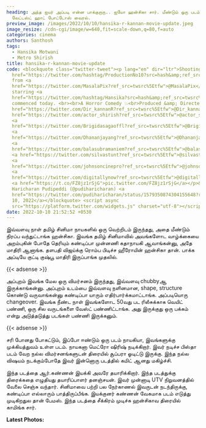 ```yaml
---
heading: அந்த ஐயர் அப்படி என்ன பாக்குறாரு.. ஐயோ ஹன்சிகா சார். மீண்டும் ஒரு படம்.
  லேட்டஸ்ட் ஹாட் போட்டோஸ் வைரல்.
preview_image: /images/2022/10/10/hansika-r-kannan-movie-update.jpeg
image_resize: /cdn-cgi/image/w=640,fit=scale-down,q=80,f=auto
categories: cinema
authors: Santhosh
tags:
  - Hansika Motwani
  - Metro Shirish
title: hansika-r-kannan-movie-update
code: <blockquote class="twitter-tweet"><p lang="en" dir="ltr">Shooting of <a
  href="https://twitter.com/hashtag/ProductionNo10?src=hash&amp;ref_src=twsrc%5Etfw">#ProductionNo10</a>
  from <a
  href="https://twitter.com/MasalaPix?ref_src=twsrc%5Etfw">@MasalaPix</a>
  starring <a
  href="https://twitter.com/hashtag/Hansika?src=hash&amp;ref_src=twsrc%5Etfw">#Hansika</a>
  commenced today. <br><br>A Horror Comedy 💥<br>Produced &amp; Directed by <a
  href="https://twitter.com/Dir_kannanR?ref_src=twsrc%5Etfw">@Dir_kannanR</a><a
  href="https://twitter.com/actor_shirish?ref_src=twsrc%5Etfw">@actor_shirish</a>
  <a
  href="https://twitter.com/Brigidasagaoffl?ref_src=twsrc%5Etfw">@Brigidasagaoffl</a>
  <a
  href="https://twitter.com/Dhananjayang?ref_src=twsrc%5Etfw">@Dhananjayang</a>
  <a
  href="https://twitter.com/balasubramaniem?ref_src=twsrc%5Etfw">@balasubramaniem</a>
  <a href="https://twitter.com/silvastunt?ref_src=twsrc%5Etfw">@silvastunt</a>
  <a
  href="https://twitter.com/johnsoncinepro?ref_src=twsrc%5Etfw">@johnsoncinepro</a>
  <a
  href="https://twitter.com/digitallynow?ref_src=twsrc%5Etfw">@digitallynow</a>
  <a href="https://t.co/FZ8jz1rSjG">pic.twitter.com/FZ8jz1rSjG</a></p>&mdash;
  Haricharan Pudipeddi (@pudiharicharan) <a
  href="https://twitter.com/pudiharicharan/status/1579350874304155648?ref_src=twsrc%5Etfw">October
  10, 2022</a></blockquote> <script async
  src="https://platform.twitter.com/widgets.js" charset="utf-8"></script>
date: 2022-10-10 21:52:52 +0530
---
```

இவ்வளவு நாள் தமிழ் சினிமா நாயகளில் ஒரு வெற்றிடம் இருந்தது, அதை மீண்டும் நிரப்ப வந்துட்டாங்க ஹன்சிகா. இவங்க தமிழ் சினிமாவில் அவங்களோட வாழ்க்கையை அறம்புகின் போதே தெரியும் கண்டிப்பா முன்னணி கதாநாயகி ஆவாங்கன்னு, அதே மாதிரி ஆனாங்க. தளபதி விஜய்க்கு ரொம்ப பிடிச்ச ஹீரோயின் ஹன்சிகா தான். பாக்க அப்டியே குட்டி குஷ்பூ மாதிரி இருப்பாங்க முதலில்.

{{< adsense >}}

அப்புறம் இவங்க மேல ஒரு விமர்சனம் இருந்தது, இவ்வளவு chubbyஆ இருக்காங்கன்னு. அப்புறம் உடம்பை இவ்வளவு நளினமான, shape, structure கொண்டு வருவாங்கன்னு கண்டிப்பா யாரும் எதிர்பார்க்கமாட்டாங்க. அப்படியொரு changeover. இவங்க நீண்ட நாள் இவங்களோட 50வது பட ரிலீசுக்காக வெயிட் பண்ணி, ஒரு சில வருடங்களை வேஸ்ட் பண்ணிட்டாங்க. அது இருக்குது ஒரு பக்கம் என்று அடுத்தடுத்து படங்கள் பண்ணி இருக்கனும்.

{{< adsense >}}

சரி போனது போகட்டும், இப்போ ஈண்டும் ஒரு படம் நாயகியா, இவங்களுக்கு முக்கியத்துவம் உள்ள படம். நாயகனா மெட்ரோ ஷிரிஷ் நடிக்கிறார். இவர் நடிச்ச பிஸ்தா படம் வேற நல்ல விமர்சனங்களுடன் திரையில் சூப்பரா ஓடிட்டு இருக்கு. இந்த நல்ல விஷயம் நடக்கும்போதே இவர் இன்னொரு படத்தில் கமிட் ஆனது மகிழ்ச்சி.

இந்த படத்தை ஆர்.கண்ணன் இயக்கி அவரே தயாரிக்கிறார். இந்த படத்துக்கு திரைக்கதை எழுதியது தயாரிப்பாளர் தனஞ்சயன். இவர் முன்னாடி UTV நிறுவனத்தில் வேலை செஞ்சு வந்தார். சினிமாவை பற்றி பல நேர்காணல் இவருடன் நடந்திருக்கு, கண்டிப்பா எல்லாரும் பாத்திருப்பீங்க. இயக்குனர் கண்ணன் வேகமாக படம் எடுத்து முடிகிறதுல தான் பேமஸ். இந்த படத்தை சீக்கிரம் முடிச்சு ஹன்சிகாவ திரையில் காமிங்க சார்.

**L﻿atest Photos:**
